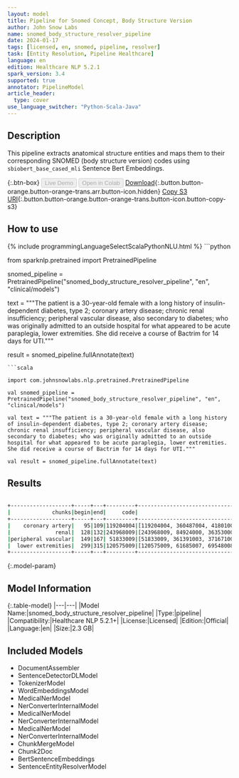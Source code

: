 ```yaml
---
layout: model
title: Pipeline for Snomed Concept, Body Structure Version
author: John Snow Labs
name: snomed_body_structure_resolver_pipeline
date: 2024-01-17
tags: [licensed, en, snomed, pipeline, resolver]
task: [Entity Resolution, Pipeline Healthcare]
language: en
edition: Healthcare NLP 5.2.1
spark_version: 3.4
supported: true
annotator: PipelineModel
article_header:
  type: cover
use_language_switcher: "Python-Scala-Java"
---
```


## Description

This pipeline extracts anatomical structure entities and maps them to their corresponding SNOMED (body structure version) codes using  `sbiobert_base_cased_mli` Sentence Bert Embeddings.

{:.btn-box}
<button class="button button-orange" disabled>Live Demo</button>
<button class="button button-orange" disabled>Open in Colab</button>
[Download](https://s3.amazonaws.com/auxdata.johnsnowlabs.com/clinical/models/snomed_body_structure_resolver_pipeline_en_5.2.1_3.4_1705499903900.zip){:.button.button-orange.button-orange-trans.arr.button-icon.hidden}
[Copy S3 URI](s3://auxdata.johnsnowlabs.com/clinical/models/snomed_body_structure_resolver_pipeline_en_5.2.1_3.4_1705499903900.zip){:.button.button-orange.button-orange-trans.button-icon.button-copy-s3}

## How to use



<div class="tabs-box" markdown="1">
{% include programmingLanguageSelectScalaPythonNLU.html %}
```python

from sparknlp.pretrained import PretrainedPipeline

snomed_pipeline = PretrainedPipeline("snomed_body_structure_resolver_pipeline", "en", "clinical/models")

text = """The patient is a 30-year-old female with a long history of insulin-dependent diabetes, type 2; coronary artery disease; chronic renal insufficiency; peripheral vascular disease, also secondary to diabetes; who was originally admitted to an outside hospital for what appeared to be acute paraplegia, lower extremities. She did receive a course of Bactrim for 14 days for UTI."""

result = snomed_pipeline.fullAnnotate(text)

```
```scala

import com.johnsnowlabs.nlp.pretrained.PretrainedPipeline

val snomed_pipeline = PretrainedPipeline("snomed_body_structure_resolver_pipeline", "en", "clinical/models")

val text = """The patient is a 30-year-old female with a long history of insulin-dependent diabetes, type 2; coronary artery disease; chronic renal insufficiency; peripheral vascular disease, also secondary to diabetes; who was originally admitted to an outside hospital for what appeared to be acute paraplegia, lower extremities. She did receive a course of Bactrim for 14 days for UTI."""

val result = snomed_pipeline.fullAnnotate(text)

```
</div>

## Results

```bash

+-------------------+-----+---+---------+--------------------------------------------------+--------------------------------------------------+--------------------------------------------------+
|             chunks|begin|end|     code|                                         all_codes|                                       resolutions|                                     all_distances|
+-------------------+-----+---+---------+--------------------------------------------------+--------------------------------------------------+--------------------------------------------------+
|    coronary artery|   95|109|119204004|[119204004, 360487004, 41801008, 312553002, 181...|[Coronary artery part, Segment of coronary arte...|[0.0384, 0.0437, 0.0624, 0.0738, 0.0749, 0.0805...|
|              renal|  128|132|243968009|[243968009, 84924000, 363530009, 119219003, 640...|[Renal area, Structure of renal segment, Struct...|[0.0594, 0.0790, 0.1002, 0.1007, 0.1013, 0.1052...|
|peripheral vascular|  149|167| 51833009|[51833009, 361391003, 371671000000102, 36200600...|[Peripheral vascular system structure, Regional...|[0.0796, 0.0809, 0.0847, 0.0864, 0.0881, 0.0940...|
|  lower extremities|  299|315|120575009|[120575009, 61685007, 69548008, 229757002, 1282...|[Lower extremity part, Lower limb structure, Lo...|[0.0313, 0.0385, 0.0454, 0.0462, 0.0500, 0.0546...|
+-------------------+-----+---+---------+--------------------------------------------------+--------------------------------------------------+--------------------------------------------------+

```

{:.model-param}
## Model Information

{:.table-model}
|---|---|
|Model Name:|snomed_body_structure_resolver_pipeline|
|Type:|pipeline|
|Compatibility:|Healthcare NLP 5.2.1+|
|License:|Licensed|
|Edition:|Official|
|Language:|en|
|Size:|2.3 GB|

## Included Models

- DocumentAssembler
- SentenceDetectorDLModel
- TokenizerModel
- WordEmbeddingsModel
- MedicalNerModel
- NerConverterInternalModel
- MedicalNerModel
- NerConverterInternalModel
- MedicalNerModel
- NerConverterInternalModel
- ChunkMergeModel
- Chunk2Doc
- BertSentenceEmbeddings
- SentenceEntityResolverModel